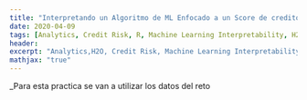 ```yaml
---
title: "Interpretando un Algoritmo de ML Enfocado a un Score de credito"
date: 2020-04-09
tags: [Analytics, Credit Risk, R, Machine Learning Interpretability, H2O]
header:
excerpt: "Analytics,H2O, Credit Risk, Machine Learning Interpretability"
mathjax: "true"
---
```


_Para esta practica se van a utilizar los datos del reto 

 
